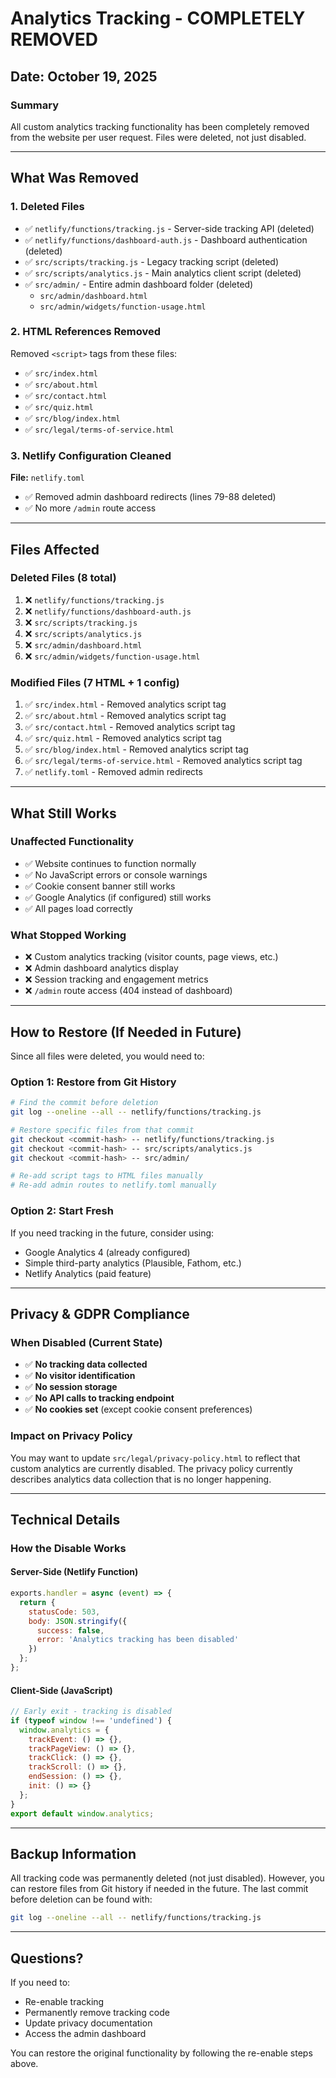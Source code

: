 # Analytics Tracking - COMPLETELY REMOVED

## Date: October 19, 2025

### Summary
All custom analytics tracking functionality has been completely removed from the website per user request. Files were deleted, not just disabled.

---

## What Was Removed

### 1. Deleted Files
- ✅ `netlify/functions/tracking.js` - Server-side tracking API (deleted)
- ✅ `netlify/functions/dashboard-auth.js` - Dashboard authentication (deleted)
- ✅ `src/scripts/tracking.js` - Legacy tracking script (deleted)
- ✅ `src/scripts/analytics.js` - Main analytics client script (deleted)
- ✅ `src/admin/` - Entire admin dashboard folder (deleted)
  - `src/admin/dashboard.html`
  - `src/admin/widgets/function-usage.html`

### 2. HTML References Removed
Removed `<script>` tags from these files:
- ✅ `src/index.html`
- ✅ `src/about.html`
- ✅ `src/contact.html`
- ✅ `src/quiz.html`
- ✅ `src/blog/index.html`
- ✅ `src/legal/terms-of-service.html`

### 3. Netlify Configuration Cleaned
**File:** `netlify.toml`
- ✅ Removed admin dashboard redirects (lines 79-88 deleted)
- ✅ No more `/admin` route access

---

## Files Affected

### Deleted Files (8 total)
1. ❌ `netlify/functions/tracking.js`
2. ❌ `netlify/functions/dashboard-auth.js`
3. ❌ `src/scripts/tracking.js`
4. ❌ `src/scripts/analytics.js`
5. ❌ `src/admin/dashboard.html`
6. ❌ `src/admin/widgets/function-usage.html`

### Modified Files (7 HTML + 1 config)
1. ✅ `src/index.html` - Removed analytics script tag
2. ✅ `src/about.html` - Removed analytics script tag
3. ✅ `src/contact.html` - Removed analytics script tag
4. ✅ `src/quiz.html` - Removed analytics script tag
5. ✅ `src/blog/index.html` - Removed analytics script tag
6. ✅ `src/legal/terms-of-service.html` - Removed analytics script tag
7. ✅ `netlify.toml` - Removed admin redirects

---

## What Still Works

### Unaffected Functionality
- ✅ Website continues to function normally
- ✅ No JavaScript errors or console warnings
- ✅ Cookie consent banner still works
- ✅ Google Analytics (if configured) still works
- ✅ All pages load correctly

### What Stopped Working
- ❌ Custom analytics tracking (visitor counts, page views, etc.)
- ❌ Admin dashboard analytics display
- ❌ Session tracking and engagement metrics
- ❌ `/admin` route access (404 instead of dashboard)

---

## How to Restore (If Needed in Future)

Since all files were deleted, you would need to:

### Option 1: Restore from Git History
```bash
# Find the commit before deletion
git log --oneline --all -- netlify/functions/tracking.js

# Restore specific files from that commit
git checkout <commit-hash> -- netlify/functions/tracking.js
git checkout <commit-hash> -- src/scripts/analytics.js
git checkout <commit-hash> -- src/admin/

# Re-add script tags to HTML files manually
# Re-add admin routes to netlify.toml manually
```

### Option 2: Start Fresh
If you need tracking in the future, consider using:
- Google Analytics 4 (already configured)
- Simple third-party analytics (Plausible, Fathom, etc.)
- Netlify Analytics (paid feature)

---

## Privacy & GDPR Compliance

### When Disabled (Current State)
- ✅ **No tracking data collected**
- ✅ **No visitor identification**
- ✅ **No session storage**
- ✅ **No API calls to tracking endpoint**
- ✅ **No cookies set** (except cookie consent preferences)

### Impact on Privacy Policy
You may want to update `src/legal/privacy-policy.html` to reflect that custom analytics are currently disabled. The privacy policy currently describes analytics data collection that is no longer happening.

---

## Technical Details

### How the Disable Works

#### Server-Side (Netlify Function)
```javascript
exports.handler = async (event) => {
  return {
    statusCode: 503,
    body: JSON.stringify({
      success: false,
      error: 'Analytics tracking has been disabled'
    })
  };
};
```

#### Client-Side (JavaScript)
```javascript
// Early exit - tracking is disabled
if (typeof window !== 'undefined') {
  window.analytics = {
    trackEvent: () => {},
    trackPageView: () => {},
    trackClick: () => {},
    trackScroll: () => {},
    endSession: () => {},
    init: () => {}
  };
}
export default window.analytics;
```

---

## Backup Information

All tracking code was permanently deleted (not just disabled). However, you can restore files from Git history if needed in the future. The last commit before deletion can be found with:

```bash
git log --oneline --all -- netlify/functions/tracking.js
```

---

## Questions?

If you need to:
- Re-enable tracking
- Permanently remove tracking code
- Update privacy documentation
- Access the admin dashboard

You can restore the original functionality by following the re-enable steps above.

